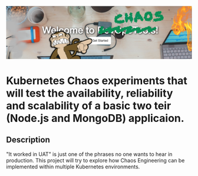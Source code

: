 <img src="screenshoot.png" align="centre" />

# Kubernetes Chaos experiments that will test the availability, reliability and scalability of a basic two teir (Node.js and MongoDB) applicaion. 

## Description
"It worked in UAT" is just one of the phrases no one wants to hear in production. This project will try to explore how Chaos Engineering can be implemented within multiple Kubernetes environments.


